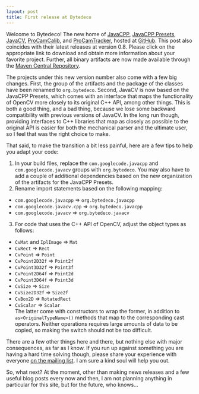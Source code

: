 ```yaml
---
layout: post
title: First release at Bytedeco
---
```


Welcome to Bytedeco! The new home of [JavaCPP](https://github.com/bytedeco/javacpp), [JavaCPP Presets](https://github.com/bytedeco/javacpp-presets), [JavaCV](https://github.com/bytedeco/javacv), [ProCamCalib](https://github.com/bytedeco/procamcalib), and [ProCamTracker](https://github.com/bytedeco/procamtracker), hosted at [GitHub](https://github.com). This post also coincides with their latest releases at version 0.8. Please click on the appropriate link to download and obtain more information about your favorite project. Further, all binary artifacts are now made available through the [Maven Central Repository](http://search.maven.org/#search|ga|1|bytedeco).

The projects under this new version number also come with a few big changes. First, the group of the artifacts and the package of the classes have been renamed to `org.bytedeco`. Second, JavaCV is now based on the JavaCPP Presets, which comes with an interface that maps the functionality of OpenCV more closely to its original C++ API, among other things. This is both a good thing, and a bad thing, because we lose some backward compatibility with previous versions of JavaCV. In the long run though, providing interfaces to C++ libraries that map as closely as possible to the original API is easier for both the mechanical parser and the ultimate user, so I feel that was the right choice to make. 

That said, to make the transition a bit less painful, here are a few tips to help you adapt your code:

1. In your build files, replace the `com.googlecode.javacpp` and `com.googlecode.javacv` groups with `org.bytedeco`. You may also have to add a couple of additional dependencies based on the new organization of the artifacts for the JavaCPP Presets.
2. Rename import statements based on the following mapping:
 - `com.googlecode.javacpp`     &rArr; `org.bytedeco.javacpp`
 - `com.googlecode.javacv.cpp`  &rArr; `org.bytedeco.javacpp`
 - `com.googlecode.javacv`      &rArr; `org.bytedeco.javacv`
3. For code that uses the C++ API of OpenCV, adjust the object types as follows:
 - `CvMat` and `IplImage` &rArr; `Mat`
 - `CvRect`       &rArr; `Rect`
 - `CvPoint`      &rArr; `Point`
 - `CvPoint2D32f` &rArr; `Point2f`
 - `CvPoint3D32f` &rArr; `Point3f`
 - `CvPoint2D64f` &rArr; `Point2d`
 - `CvPoint3D64f` &rArr; `Point3d`
 - `CvSize`       &rArr; `Size`
 - `CvSize2D32f`  &rArr; `Size2f`
 - `CvBox2D`      &rArr; `RotatedRect`
 - `CvScalar`     &rArr; `Scalar`  
The latter come with constructors to wrap the former, in addition to `as<OriginalTypeName>()` methods that map to the corresponding cast operators. Neither operations requires large amounts of data to be copied, so making the switch should not be too difficult.

There are a few other things here and there, but nothing else with major consequences, as far as I know. If you run up against something you are having a hard time solving though, please share your experience with everyone [on the mailing list](http://groups.google.com/group/javacv). I am sure a kind soul will help you out.

So, what next? At the moment, other than making news releases and a few useful blog posts every now and then, I am not planning anything in particular for this site, but for the future, who knows...
